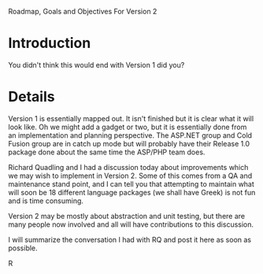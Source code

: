 Roadmap, Goals and Objectives For Version 2

# Introduction #

You didn't think this would end with Version 1 did you?


# Details #

Version 1 is essentially mapped out. It isn't finished but it is clear what it will look like. Oh we might add a gadget or two, but it is essentially done from an implementation and planning perspective.  The ASP.NET group and Cold Fusion group are in catch up mode but will probably have their Release 1.0 package done about the same time the ASP/PHP team does.

Richard Quadling and I had a discussion today about improvements which we may wish to implement in Version 2. Some of this comes from a QA and maintenance stand point, and I can tell you that attempting to maintain what will soon be 18 different language packages (we shall have Greek) is not fun and is time consuming.

Version 2 may be mostly about abstraction and unit testing, but there are many people now involved and all will have contributions to this discussion.

I will summarize the conversation I had with RQ and post it here as soon as possible.

R
